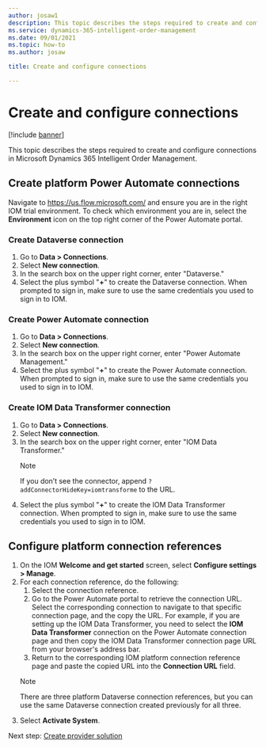 ```yaml
---
author: josaw1
description: This topic describes the steps required to create and configure connections in Microsoft Dynamics 365 Intelligent Order Management.
ms.service: dynamics-365-intelligent-order-management
ms.date: 09/01/2021
ms.topic: how-to
ms.author: josaw

title: Create and configure connections

---
```


# Create and configure connections

[!include [banner](includes/banner.md)]

This topic describes the steps required to create and configure connections in Microsoft Dynamics 365 Intelligent Order Management.

## Create platform Power Automate connections

Navigate to https://us.flow.microsoft.com/ and ensure you are in the right IOM trial environment. To check which environment you are in, select the **Environment** icon on the top right corner of the Power Automate portal.

### Create Dataverse connection

1. Go to **Data \> Connections**.
1. Select **New connection**.
1. In the search box on the upper right corner, enter "Dataverse."
1. Select the plus symbol "**+**" to create the Dataverse connection. When prompted to sign in, make sure to use the same credentials you used to sign in to IOM.

### Create Power Automate connection

1. Go to **Data \> Connections**.
1. Select **New connection**.
1. In the search box on the upper right corner, enter "Power Automate Management."
1. Select the plus symbol "**+**" to create the Power Automate connection. When prompted to sign in, make sure to use the same credentials you used to sign in to IOM.

### Create IOM Data Transformer connection

1. Go to **Data \> Connections**.
1. Select **New connection**.
1. In the search box on the upper right corner, enter "IOM Data Transformer."
    > [!NOTE]
    > If you don’t see the connector, append ``?addConnectorHideKey=iomtransforme`` to the URL.
1. Select the plus symbol "**+**" to create the IOM Data Transformer connection. When prompted to sign in, make sure to use the same credentials you used to sign in to IOM.

## Configure platform connection references

1.	On the IOM **Welcome and get started** screen, select **Configure settings \> Manage**.
1.	For each connection reference, do the following:
    1. Select the connection reference.
    1. Go to the Power Automate portal to retrieve the connection URL. Select the corresponding connection to navigate to that specific connection page, and the copy the URL. For example, if you are setting up the IOM Data Transformer, you need to select the **IOM Data Transformer** connection on the Power Automate connection page and then copy the IOM Data Transformer connection page URL from your browser's address bar.
    1. Return to the corresponding IOM platform connection reference page and paste the copied URL into the **Connection URL** field.
    > [!NOTE]
    > There are three platform Dataverse connection references, but you can use the same Dataverse connection created previously for all three. 
1. Select **Activate System**. 

Next step: [Create provider solution](lab-create-provider-solution.md )
